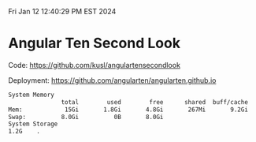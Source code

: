 Fri Jan 12 12:40:29 PM EST 2024

# Angular Ten Second Look

Code: https://github.com/kusl/angulartensecondlook

Deployment: https://github.com/angularten/angularten.github.io

```bash
System Memory
               total        used        free      shared  buff/cache   available
Mem:            15Gi       1.8Gi       4.8Gi       267Mi       9.2Gi        13Gi
Swap:          8.0Gi          0B       8.0Gi
System Storage
1.2G	.
```
```bash
